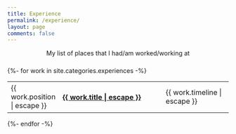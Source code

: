```yaml
---
title: Experience
permalink: /experience/
layout: page
comments: false
---
```


<center>My list of places that I had/am worked/working at</center>


<h3 class="posts-item-note" aria-label="Recent experiences"></h3>
{%- for work in site.categories.experiences -%}
<article class="post-item">
  <table cellspacing="0" cellpadding="0">
    <tr>
      <td style='width: 20%'>
        <span class="post-item-date">{{ work.position | escape }}</span>
      </td>
      <td>
        <h4 class="post-item-title">
          <a href="{{ work.url }}">{{ work.title | escape }}</a>
        </h4>
      </td>
      <td style='width: 30%'>
        <span class="post-item-date">{{ work.timeline | escape }}</span>
      </td>
    </tr>
  </table>
</article>
{%- endfor -%}